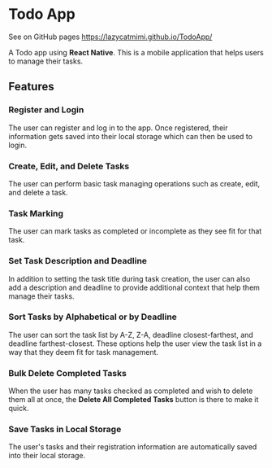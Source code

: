 # Todo App

See on GitHub pages
https://lazycatmimi.github.io/TodoApp/

A Todo app using **React Native**. This is a mobile application that helps users to manage their tasks.

## Features

### Register and Login

The user can register and log in to the app. Once registered, their information gets saved into their local storage which can then be used to login.

### Create, Edit, and Delete Tasks

The user can perform basic task managing operations such as create, edit, and delete a task.

### Task Marking

The user can mark tasks as completed or incomplete as they see fit for that task.

### Set Task Description and Deadline

In addition to setting the task title during task creation, the user can also add a description and deadline to provide additional context that help them manage their tasks.

### Sort Tasks by Alphabetical or by Deadline

The user can sort the task list by A-Z, Z-A, deadline closest-farthest, and deadline farthest-closest. These options help the user view the task list in a way that they deem fit for task management.

### Bulk Delete Completed Tasks

When the user has many tasks checked as completed and wish to delete them all at once, the **Delete All Completed Tasks** button is there to make it quick.

### Save Tasks in Local Storage

The user's tasks and their registration information are automatically saved into their local storage.
